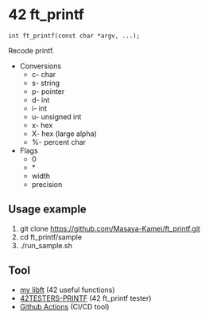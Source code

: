 # 42 ft_printf

`int ft_printf(const char *argv, ...);`

Recode printf.

- Conversions
  - c- char
  - s- string
  - p- pointer
  - d- int
  - i- int
  - u- unsigned int
  - x- hex
  - X- hex (large alpha)
  - %- percent char
- Flags
  - 0
  - \*
  - width
  - precision

## Usage example

1. git clone https://github.com/Masaya-Kamei/ft_printf.git
2. cd ft_printf/sample
3. ./run_sample.sh

## Tool
- [my libft](https://github.com/Masaya-Kamei/libft) (42 useful functions)
- [42TESTERS-PRINTF](https://github.com/Mazoise/42TESTERS-PRINTF) (42 ft_printf tester)
- [Github Actions](https://docs.github.com/ja/actions) (CI/CD tool)
